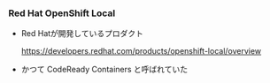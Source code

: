 ### Red Hat OpenShift Local

- Red Hatが開発しているプロダクト

  https://developers.redhat.com/products/openshift-local/overview
  
- かつて CodeReady Containers と呼ばれていた
